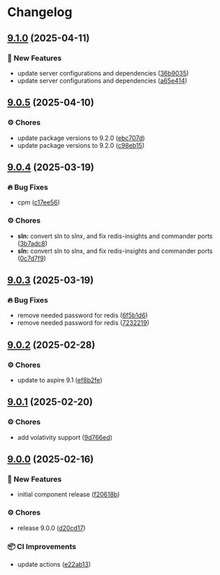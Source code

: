# Changelog

## [9.1.0](https://github.com/SimCubeLtd/aspire-components/compare/v9.0.5...v9.1.0) (2025-04-11)


### 🚀 New Features

* update server configurations and dependencies ([36b9035](https://github.com/SimCubeLtd/aspire-components/commit/36b90354fb6f3f821e6265daffe7ee86d87bd39e))
* update server configurations and dependencies ([a65e414](https://github.com/SimCubeLtd/aspire-components/commit/a65e41445c27f99bb6de6fd12bd923119e306849))

## [9.0.5](https://github.com/SimCubeLtd/aspire-components/compare/v9.0.4...v9.0.5) (2025-04-10)


### ⚙️ Chores

* update package versions to 9.2.0 ([ebc707d](https://github.com/SimCubeLtd/aspire-components/commit/ebc707d233f3d36eeb0e0793c7e3122c20058418))
* update package versions to 9.2.0 ([c98eb15](https://github.com/SimCubeLtd/aspire-components/commit/c98eb153c7e06fb7d9ee210ba7334b7f6410de41))

## [9.0.4](https://github.com/SimCubeLtd/aspire-components/compare/v9.0.3...v9.0.4) (2025-03-19)


### 🔥 Bug Fixes

* cpm ([c17ee56](https://github.com/SimCubeLtd/aspire-components/commit/c17ee56ee0a23d15d8c95b790dad07e82bf7865f))


### ⚙️ Chores

* **sln:** convert sln to slnx, and fix redis-insights and commander ports ([3b7adc8](https://github.com/SimCubeLtd/aspire-components/commit/3b7adc81764eb850dfad402b89c82dd0263c987e))
* **sln:** convert sln to slnx, and fix redis-insights and commander ports ([0c7d7f9](https://github.com/SimCubeLtd/aspire-components/commit/0c7d7f9bffd42288a5e73a706574fb1f916f8eb1))

## [9.0.3](https://github.com/SimCubeLtd/aspire-components/compare/v9.0.2...v9.0.3) (2025-03-19)


### 🔥 Bug Fixes

* remove needed password for redis ([6f5b1d6](https://github.com/SimCubeLtd/aspire-components/commit/6f5b1d6239fced5ef6912f4346c87c40d9a4401d))
* remove needed password for redis ([7232219](https://github.com/SimCubeLtd/aspire-components/commit/723221912463fa1eb85707e795f5102e4e7093fc))

## [9.0.2](https://github.com/SimCubeLtd/aspire-components/compare/v9.0.1...v9.0.2) (2025-02-28)


### ⚙️ Chores

* update to aspire 9.1 ([ef8b2fe](https://github.com/SimCubeLtd/aspire-components/commit/ef8b2fe6a420f6e980942f4ffcd70f551370f6f9))

## [9.0.1](https://github.com/SimCubeLtd/aspire-components/compare/v9.0.0...v9.0.1) (2025-02-20)


### ⚙️ Chores

* add volativity support ([9d766ed](https://github.com/SimCubeLtd/aspire-components/commit/9d766edc3a3c33fabf63639cf048e76e71f7f741))

## [9.0.0](https://github.com/SimCubeLtd/aspire-components/compare/v9.0.0...v9.0.0) (2025-02-16)


### 🚀 New Features

* initial component release ([f20618b](https://github.com/SimCubeLtd/aspire-components/commit/f20618b08eb20cb75c2c0fc66efd07416f5a7086))


### ⚙️ Chores

* release 9.0.0 ([d20cd17](https://github.com/SimCubeLtd/aspire-components/commit/d20cd1766d02be21c5bb98a68fb658cf27ebdb73))


### 📦 CI Improvements

* update actions ([e22ab13](https://github.com/SimCubeLtd/aspire-components/commit/e22ab136acbbc4ece24d2cf8df911096fd6966ac))
